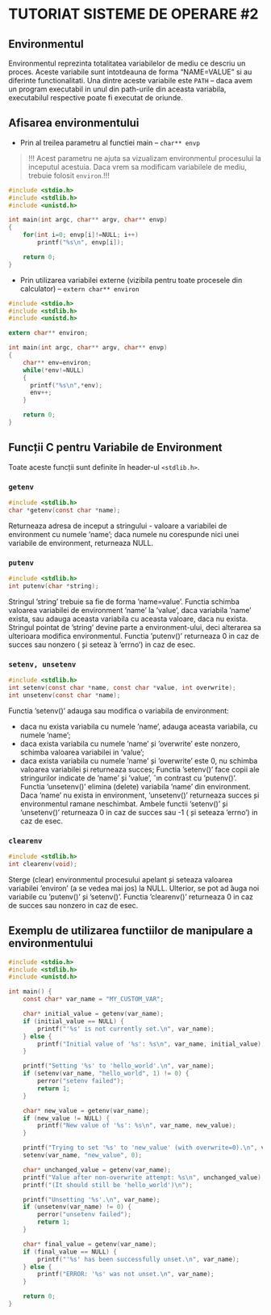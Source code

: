 # TUTORIAT SISTEME DE OPERARE #2

## Environmentul

Environmentul reprezinta totalitatea variabilelor de mediu ce descriu un proces.
Aceste variabile sunt intotdeauna de forma “NAME=VALUE” si au diferinte functionalitati.
Una dintre aceste variabile este `PATH` – daca avem un program executabil in unul din path-urile din aceasta variabila, executabilul respective poate fi executat de oriunde.

## Afisarea environmentului

* Prin al treilea parametru al functiei main – `char** envp`

> !!! Acest parametru ne ajuta sa vizualizam environmentul procesului la inceputul acestuia.
> Daca vrem sa modificam variabilele de mediu, trebuie folosit `environ`.!!!

```c
#include <stdio.h>
#include <stdlib.h>
#include <unistd.h>

int main(int argc, char** argv, char** envp)
{
    for(int i=0; envp[i]!=NULL; i++)
        printf("%s\n", envp[i]);

    return 0;
}
```
* Prin utilizarea variabilei externe (vizibila pentru toate procesele din calculator) – `extern char** environ`

```c
#include <stdio.h>
#include <stdlib.h>
#include <unistd.h>

extern char** environ;

int main(int argc, char** argv, char** envp)
{
    char** env=environ;
    while(*env!=NULL)
    {
      printf("%s\n",*env);
      env++;
    }

    return 0;
}
```
## Funcții C pentru Variabile de Environment

Toate aceste funcții sunt definite în header-ul `<stdlib.h>`.

### `getenv`

```c
#include <stdlib.h>
char *getenv(const char *name);
```
Returneaza adresa de inceput a stringului - valoare a variabilei de environment cu numele ’name’; daca numele nu corespunde nici unei variabile de environment, returneaza NULL.

### `putenv`

```c
#include <stdlib.h>
int putenv(char *string);
```
Stringul ’string’ trebuie sa fie de forma ’name=value’. 
Functia schimba valoarea variabilei de environment ’name’ la ’value’, daca variabila ’name’ exista, sau adauga aceasta variabila cu aceasta valoare, daca nu exista.
Stringul pointat de ’string’ devine parte a environment-ului, deci alterarea sa ulterioara modifica environmentul.
Functia ’putenv()’ returneaza 0 in caz de succes sau nonzero ( ̧si seteaz ̆a ’errno’) in caz de esec.

### `setenv, unsetenv`

```c
#include <stdlib.h>
int setenv(const char *name, const char *value, int overwrite);
int unsetenv(const char *name);
```
Functia ’setenv()’ adauga sau modifica o variabila de environment:
- daca nu exista variabila cu numele ’name’, adauga aceasta variabila, cu numele ’name’;
- daca exista variabila cu numele ’name’  ̧si ’overwrite’ este nonzero, schimba valoarea variabilei in ’value’;
- daca exista variabila cu numele ’name’  ̧si ’overwrite’ este 0, nu schimba valoarea variabilei  ̧si returneaza succes;
Functia ’setenv()’ face copii ale stringurilor indicate de ’name’  ̧si ’value’, ˆın contrast cu ’putenv()’.
Functia ’unsetenv()’ elimina (delete) variabila ’name’ din environment.
Daca ’name’ nu exista in environment, ’unsetenv()’ returneaza succes  ̧si environmentul ramane neschimbat.
Ambele functii ’setenv()’  ̧si ’unsetenv()’ returneaza 0 in caz de succes sau -1 ( ̧si seteaza ’errno’) in caz de esec.


### `clearenv`

```c
#include <stdlib.h>
int clearenv(void);
```
Sterge (clear) environmentul procesului apelant  ̧si seteaza valoarea variabilei ’environ’ (a se vedea mai jos) la NULL.
Ulterior, se pot ad ̆auga noi variabile cu ’putenv()’  ̧si ’setenv()’.
Functia ’clearenv()’ returneaza 0 in caz de succes sau nonzero in caz de esec.


## Exemplu de utilizarea functiilor de manipulare a environmentului

```c
#include <stdio.h>
#include <stdlib.h>
#include <unistd.h>

int main() {
    const char* var_name = "MY_CUSTOM_VAR";

    char* initial_value = getenv(var_name);
    if (initial_value == NULL) {
        printf("'%s' is not currently set.\n", var_name);
    } else {
        printf("Initial value of '%s': %s\n", var_name, initial_value);
    }

    printf("Setting '%s' to 'hello_world'.\n", var_name);
    if (setenv(var_name, "hello_world", 1) != 0) {
        perror("setenv failed");
        return 1;
    }

    char* new_value = getenv(var_name);
    if (new_value != NULL) {
        printf("New value of '%s': %s\n", var_name, new_value);
    }

    printf("Trying to set '%s' to 'new_value' (with overwrite=0).\n", var_name);
    setenv(var_name, "new_value", 0);

    char* unchanged_value = getenv(var_name);
    printf("Value after non-overwrite attempt: %s\n", unchanged_value);
    printf("(It should still be 'hello_world')\n");

    printf("Unsetting '%s'.\n", var_name);
    if (unsetenv(var_name) != 0) {
        perror("unsetenv failed");
        return 1;
    }

    char* final_value = getenv(var_name);
    if (final_value == NULL) {
        printf("'%s' has been successfully unset.\n", var_name);
    } else {
        printf("ERROR: '%s' was not unset.\n", var_name);
    }

    return 0;
}
```
